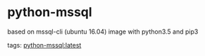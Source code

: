 # python-mssql
based on mssql-cli (ubuntu 16.04) image with python3.5 and pip3

tags: [python-mssql:latest](https://github.com/murvudd/python-mssql) 
